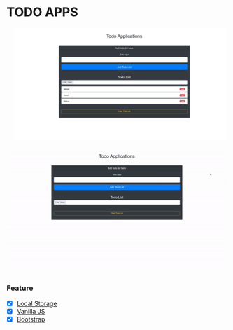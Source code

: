 # TODO APPS

<pre>
  <img src="image/todo-apps.png">
</pre>

![](image/demo.gif)

### Feature

* [x] <a href="#">Local Storage</a>
* [x] <a href="#">Vanilla JS</a>
* [x] <a href="#">Bootstrap</a>
